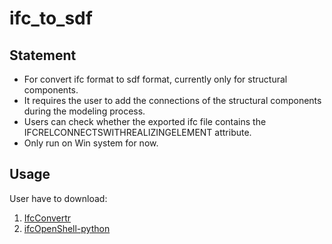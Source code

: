 # ifc_to_sdf
## Statement
- For convert ifc format to sdf format, currently only for structural components. 
- It requires the user to add the connections of the structural components during the modeling process. 
- Users can check whether the exported ifc file contains the IFCRELCONNECTSWITHREALIZINGELEMENT attribute. 
- Only run on Win system for now.
## Usage
User have to download:
1. <a href="http://ifcopenshell.org/ifcconvert" target="_blank">IfcConvertr</a>
2. <a href="http://ifcopenshell.org/python" target="_blank">ifcOpenShell-python</a>
